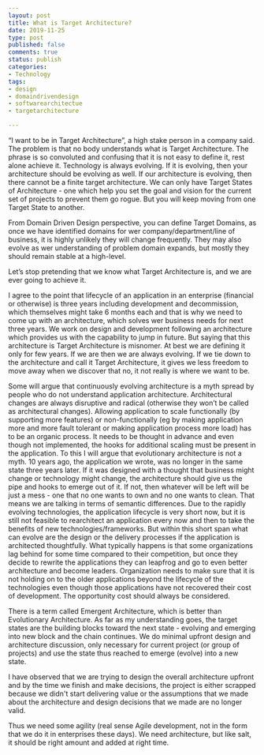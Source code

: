 ```yaml
---
layout: post
title: What is Target Architecture?
date: 2019-11-25
type: post
published: false
comments: true
status: publish
categories:
- Technology
tags:
- design
- domaindrivendesign
- softwarearchitectue
- targetarchitecture

---
```


“I want to be in Target Architecture”, a high stake person in a company said. The problem is that no body understands what is Target Architecture. The phrase is so convoluted and confusing that it is not easy to define it, rest alone achieve it. Technology is always evolving. If it is evolving, then your architecture should be evolving as well. If our architecture is evolving, then there cannot be a finite target architecture. We can only have Target States of Architecture - one which help you set the goal and vision for the current set of projects to prevent them go rogue. But you will keep moving from one Target State to another. 

From Domain Driven Design perspective, you can define Target Domains, as once we have identified domains for wer company/department/line of business, it is highly unlikely they will change frequently. They may also evolve as wer understanding of problem domain expands, but mostly they should remain stable at a high-level.  

Let’s stop pretending that we know what Target Architecture is, and we are ever going to achieve it.

I agree to the point that lifecycle of an application in an enterprise (financial or otherwise) is three years including development and decommission, which themselves might take 6 months each and that is why we need to come up with an architecture, which solves wer business needs for next three years. We work on design and development following an architecture which provides us with the capability to jump in future. But saying that this architecture is Target Architecture is misnomer. At best we are defining it only for few years. If we are then we are always evolving. If we tie down to the architecture and call it Target Architecture, it gives we less freedom to move away when we discover that no, it not really is where we want to be.

Some will argue that continuously evolving architecture is a myth spread by people who do not understand application architecture. Architectural changes are always disruptive and radical (otherwise they won’t be called as architectural changes). Allowing application to scale functionally (by supporting more features) or non-functionally (eg by making application more and more fault tolerant or making application process more load) has to be an organic process. It needs to be thought in advance and even though not implemented, the hooks for additional scaling must be present in the application. To this I will argue that evolutionary architecture is not a myth. 10 years ago, the application we wrote, was no longer in the same state three years later. If it was designed with a thought that business might change or technology might change, the architecture should give us the pipe and hooks to emerge out of it. If not, then whatever will be left will be just a mess - one that no one wants to own and no one wants to clean. That means we are talking in terms of semantic differences. Due to the rapidly evolving technologies, the application lifecycle is very short now, but it is still not feasible to rearchitect an application every now and then to take the benefits of new technologies/frameworks. But within this short span what can evolve are the design or the delivery processes if the application is architected thoughtfully. 
What typically happens is that some organizations lag behind for some time compared to their competition, but once they decide to rewrite the applications they can leapfrog and go to even better architecture and become leaders. Organization needs to make sure that it is not holding on to the older applications beyond the lifecycle of the technologies even though those applications have not recovered their cost of development. The opportunity cost should always be considered.

There is a term called Emergent Architecture, which is better than Evolutionary Architecture. As far as my understanding goes, the target states are the building blocks toward the next state - evolving and emerging into new block and the chain continues. We do minimal upfront design and architecture discussion, only necessary for current project (or group of projects) and use the state thus reached to emerge (evolve) into a new state. 

I have observed that we are trying to design the overall architecture upfront and by the time we finish and make decisions, the project is either scrapped because we didn't start delivering value or the assumptions that we made about the architecture and design decisions that we made are no longer valid. 

Thus we need some agility (real sense Agile development, not in the form that we do it in enterprises these days). We need architecture, but like salt, it should be right amount and added at right time. 